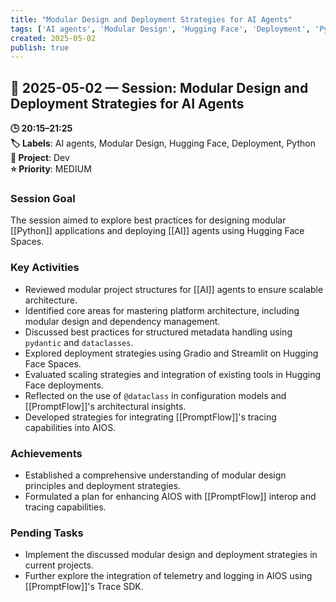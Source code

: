 ```yaml
---
title: "Modular Design and Deployment Strategies for AI Agents"
tags: ['AI agents', 'Modular Design', 'Hugging Face', 'Deployment', 'Python']
created: 2025-05-02
publish: true
---
```


## 📅 2025-05-02 — Session: Modular Design and Deployment Strategies for AI Agents

**🕒 20:15–21:25**  
**🏷️ Labels**: AI agents, Modular Design, Hugging Face, Deployment, Python  
**📂 Project**: Dev  
**⭐ Priority**: MEDIUM  


### Session Goal
The session aimed to explore best practices for designing modular [[Python]] applications and deploying [[AI]] agents using Hugging Face Spaces.

### Key Activities
- Reviewed modular project structures for [[AI]] agents to ensure scalable architecture.
- Identified core areas for mastering platform architecture, including modular design and dependency management.
- Discussed best practices for structured metadata handling using `pydantic` and `dataclasses`.
- Explored deployment strategies using Gradio and Streamlit on Hugging Face Spaces.
- Evaluated scaling strategies and integration of existing tools in Hugging Face deployments.
- Reflected on the use of `@dataclass` in configuration models and [[PromptFlow]]'s architectural insights.
- Developed strategies for integrating [[PromptFlow]]'s tracing capabilities into AIOS.

### Achievements
- Established a comprehensive understanding of modular design principles and deployment strategies.
- Formulated a plan for enhancing AIOS with [[PromptFlow]] interop and tracing capabilities.

### Pending Tasks
- Implement the discussed modular design and deployment strategies in current projects.
- Further explore the integration of telemetry and logging in AIOS using [[PromptFlow]]'s Trace SDK.
